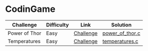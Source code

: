 # CodinGame

| Challenge     | Difficulty | Link                                                                         | Solution                                |
| ------------- | ---------- | ---------------------------------------------------------------------------- | --------------------------------------- |
| Power of Thor | Easy       | [Challenge](https://www.codingame.com/training/easy/power-of-thor-episode-1) | [power_of_thor.c](Easy/power_of_thor.c) |
| Temperatures | Easy       | [Challenge](https://www.codingame.com/training/easy/temperatures) | [temperatures.c](Easy/temperatures.c) |
